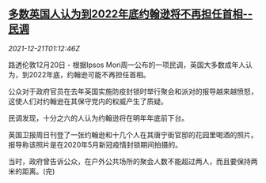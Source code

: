 <!--1640050262000-->
[多数英国人认为到2022年底约翰逊将不再担任首相--民调](https://cn.reuters.com/article/uk-boris-johnson-2022-poll-1221-idCNKBS2J003Q)
------

<div><i>2021-12-21T01:12:46Z</i></div><p>路透伦敦12月20日 - 根据Ipsos Mori周一公布的一项民调，英国大多数成年人认为，到2022年底，约翰逊可能不再担任首相。</p><p>公众对于政府官员在去年英国实施防疫封锁时举行聚会和派对的报导越来越愤怒，这使人们对约翰逊在其保守党内的权威产生了质疑。</p><p>民调发现，十分之六的人认为约翰逊将在明年年底前下台。</p><p>英国卫报周日刊登了一张约翰逊和十几个人在其唐宁街官邸的花园里喝酒的照片。报导称该照片是在2020年5月新冠疫情封锁期间拍摄的。</p><p>当时，政府曾告诉公众，在户外公共场所的聚会人数不能超过两人，而且要保持两米的距离。(完)</p>
